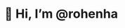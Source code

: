 
# 👋 Hi, I’m @rohenha

<!---
rohenha/rohenha is a ✨ special ✨ repository because its `README.md` (this file) appears on your GitHub profile.
You can click the Preview link to take a look at your changes.
--->
